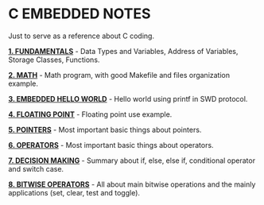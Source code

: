 # C EMBEDDED NOTES
Just to serve as a reference about C coding.

__[1. FUNDAMENTALS](1_FUNDAMENTALS/)__ - Data Types and Variables, Address of Variables, Storage Classes, Functions.

__[2. MATH](2_MATH/)__ - Math program, with good Makefile and files organization example.

__[3. EMBEDDED HELLO WORLD](3_EMBEDDED_HELLO_WORLD/)__ - Hello world using printf in SWD protocol.

__[4. FLOATING POINT](4_FLOATING_POINT/)__ - Floating point use example.

__[5. POINTERS](5_POINTERS/)__ - Most important basic things about pointers.

__[6. OPERATORS](6_OPERATORS/)__ - Most important basic things about operators.

__[7. DECISION MAKING](7_DECISION_MAKING/)__ - Summary about if, else, else if, conditional operator and switch case.

__[8. BITWISE OPERATORS](8_BITWISE_OPERATORS/)__ - All about main bitwise operations and the mainly applications (set, clear, test and toggle).
